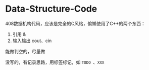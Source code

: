 # Data-Structure-Code

408数据机构代码，应该是完全的C风格，偷懒使用了C++的两个东西：

1. 引用 &
2. 输入输出 cout、cin

能做判空的，尽量做

没写的，有记录思路，用标签标记，如 `TODO `、`XXX`